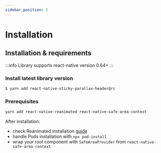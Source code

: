 ```yaml
---
sidebar_position: 2
---
```


# Installation

## Installation & requirements

:::info
Library supports react-native version 0.64+
:::

### Install latest library version

```sh
$ yarn add react-native-sticky-parallax-header@rc
```

### Prerequisites

```sh
yarn add react-native-reanimated react-native-safe-area-context
```

After installation:
- check Reanimated installation [guide](https://docs.swmansion.com/react-native-reanimated/docs/fundamentals/installation)
- handle Pods installation with `npx pod-install`
- wrap your root component with `SafeAreaProvider` from `react-native-safe-area-context`
